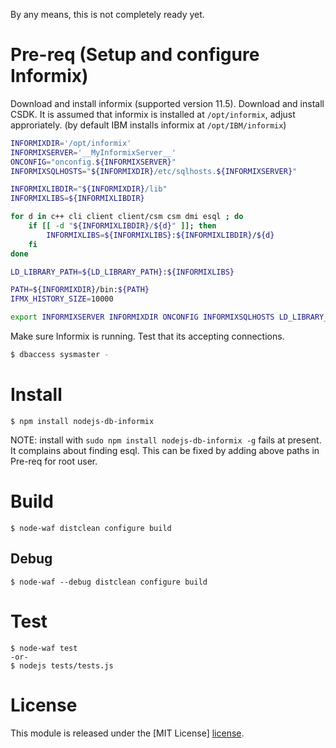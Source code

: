 
By any means, this is not completely ready yet.

Pre-req (Setup and configure Informix)
======================================
Download and install informix (supported version 11.5).
Download and install CSDK.
It is assumed that informix is installed at `/opt/informix`, adjust approriately.
(by default IBM installs informix at `/opt/IBM/informix`)


```bash
INFORMIXDIR='/opt/informix'
INFORMIXSERVER='__MyInformixServer__'
ONCONFIG="onconfig.${INFORMIXSERVER}"
INFORMIXSQLHOSTS="${INFORMIXDIR}/etc/sqlhosts.${INFORMIXSERVER}"

INFORMIXLIBDIR="${INFORMIXDIR}/lib"
INFORMIXLIBS=${INFORMIXLIBDIR}

for d in c++ cli client client/csm csm dmi esql ; do
    if [[ -d "${INFORMIXLIBDIR}/${d}" ]]; then
        INFORMIXLIBS=${INFORMIXLIBS}:${INFORMIXLIBDIR}/${d}
    fi
done

LD_LIBRARY_PATH=${LD_LIBRARY_PATH}:${INFORMIXLIBS}

PATH=${INFORMIXDIR}/bin:${PATH}
IFMX_HISTORY_SIZE=10000

export INFORMIXSERVER INFORMIXDIR ONCONFIG INFORMIXSQLHOSTS LD_LIBRARY_PATH PATH IFMX_HISTORY_SIZE
```
Make sure Informix is running. Test that its accepting connections.

```bash
$ dbaccess sysmaster -
```

Install
=======
	$ npm install nodejs-db-informix

NOTE: install with `sudo npm install nodejs-db-informix -g` fails at present.
It complains about finding esql. This can be fixed by adding above paths in
Pre-req for root user.

Build
=====
	$ node-waf distclean configure build


Debug
-----
	$ node-waf --debug distclean configure build


Test
====
	$ node-waf test
	-or-
	$ nodejs tests/tests.js


License
=======
This module is released under the [MIT License] [license].

[license]: http://www.opensource.org/licenses/mit-license.php
